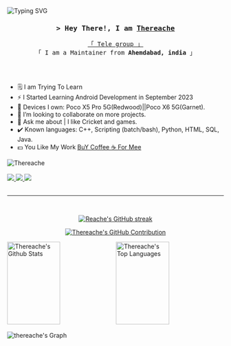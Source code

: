 <img src="https://readme-typing-svg.herokuapp.com?font=Fira+Code&weight=500&size=30&pause=1000&color=F70000&width=600&height=60&lines=Hey+There!%2C+%F0%9F%91%8B;Nice+to+meet+you....%F0%9F%98%87;I+am+Reache%2C%F0%9F%97%BF;From+Karnavati%2C+Bharat+%F0%9F%87%AE%F0%9F%87%B3" alt="Typing SVG" />
</a>
</h1>

<!--
<h2 align="center">
  Welcome to thereache!
  <img src="https://media.giphy.com/media/hvRJCLFzcasrR4ia7z/giphy.gif" width="28">
</h2>
-->

<!--
<p align="center">
  <a href="https://github.com/thereache"><img src="https://readme-typing-svg.herokuapp.com/?lines=Self%20Taught%20Programmer;Front%20End%20Developer;1.5%2B%20years%20of%20coding%20experience;Always%20learning%20new%20things&center=true&width=380&height=45"></a>
</p>

 -->

<!-- Intro  -->
<h3 align="center">
        <samp>&gt; Hey There!, I am
                <b><a target="_blank" href="https://t.me/Thereache">Thereache</a></b>
        </samp>
</h3>


<p align="center"> 
  <samp>
    <a href="https://t.me/thereachebuildchat">「 Tele group 」</a>
    <br>
    「 I am a Maintainer from <b>Ahemdabad, india</b> 」
    <br>
    <br>
  </samp>
</p>

<br />

- 🗒️ I am Trying To Learn
- ⚡️ I Started Learning Android Development in September 2023 
- 📱 Devices I own: Poco X5 Pro 5G(Redwood)||Poco X6 5G(Garnet).
- 👯 I’m looking to collaborate on more projects.
- 💬 Ask me about | I like Cricket and games.
- ✔️ Known languages: C++, Scripting (batch/bash), Python, HTML, SQL, Java.
- 💵 You Like My Work [BuY Coffee ☕ For Mee](https://linktr.ee/thereache)

<img src="https://komarev.com/ghpvc/?username=Thereache&style=flat-square" alt="Thereache" /><br>
<br>
<a href="mailto: thereache2003@gmail.com" target="_blank">
<img src="https://img.shields.io/badge/Gmail-D14836?style=for-the-badge&logo=gmail&logoColor=white" />
</a>
<a href="https://t.me/thereache" target="_blank">
<img src="https://img.shields.io/badge/Telegram-2CA5E0.svg?style=for-the-badge&logo=telegram&logoColor=white" />
</a>
<a href="https://linktr.ee/thereache" target="_blank">
<img src="https://img.shields.io/badge/PayPal-00457C?style=for-the-badge&logo=paypal&logoColor=white" />
</a>
<br/>
<br/>
<hr/>
<br/>

<p align="center">
  <a href="https://github.com/Thereache">
    <img src="https://github-readme-streak-stats.herokuapp.com/?user=Thereache&theme=radical&border=7F3FBF&background=0D1117" alt="Reache's GitHub streak"/>
  </a>
</p>

<p align="center">
  <a href="https://github.com/Thereache">
    <img src="https://github-profile-summary-cards.vercel.app/api/cards/profile-details?username=Thereache&theme=radical" alt="Thereache's GitHub Contribution"/>
  </a>
</p>

<a> 
    <a href="https://github.com/Thereache"><img alt="Thereache's Github Stats" src="https://denvercoder1-github-readme-stats.vercel.app/api?username=Thereache&show_icons=true&count_private=true&theme=react&border_color=7F3FBF&bg_color=0D1117&title_color=F85D7F&icon_color=F8D866" height="192px" width="49.5%"/></a>
  <a href="https://github.com/Thereache"><img alt="Thereache's Top Languages" src="https://denvercoder1-github-readme-stats.vercel.app/api/top-langs/?username=Thereache&langs_count=8&layout=compact&theme=react&border_color=7F3FBF&bg_color=0D1117&title_color=F85D7F&icon_color=F8D866" height="192px" width="49.5%"/></a>
  <br/>
</a>


![thereache's Graph](https://github-readme-activity-graph.vercel.app/graph?username=Thereache&custom_title=Thereache's%20GitHub%20Activity%20Graph&bg_color=0D1117&color=7F3FBF&line=7F3FBF&point=7F3FBF&area_color=FFFFFF&title_color=FFFFFF&area=true)
